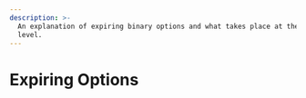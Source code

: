 ```yaml
---
description: >-
  An explanation of expiring binary options and what takes place at the protocol
  level.
---
```


# Expiring Options

